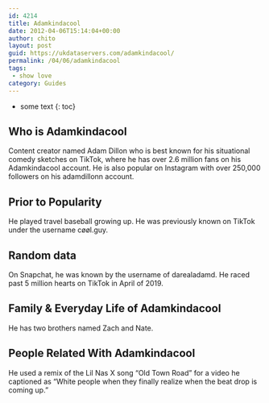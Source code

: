 ```yaml
---
id: 4214
title: Adamkindacool
date: 2012-04-06T15:14:04+00:00
author: chito
layout: post
guid: https://ukdataservers.com/adamkindacool/
permalink: /04/06/adamkindacool
tags:
 - show love
category: Guides
---
```


* some text
{: toc}
          
          
## Who is  Adamkindacool
                  
                  
                  
Content creator named Adam Dillon who is best known for his situational comedy sketches on TikTok, where he has over 2.6 million fans on his Adamkindacool account. He is also popular on Instagram with over 250,000 followers on his adamdillonn account.
                  
                
                
                
## Prior to Popularity 
                  
                  
                  
He played travel baseball growing up. He was previously known on TikTok under the username cøøl.guy. 
                  
                
                
                
## Random data 
                  
                  
                  
On Snapchat, he was known by the username of darealadamd. He raced past 5 million hearts on TikTok in April of 2019.
                  
                
                
                
## Family & Everyday Life of Adamkindacool
                  
                  
                  
He has two brothers named Zach and Nate.
                  
                
                
                
## People Related With  Adamkindacool
                  
                  
                  
He used a remix of the Lil Nas X song &#8220;Old Town Road&#8221; for a video he captioned as &#8220;White people when they finally realize when the beat drop is coming up.&#8221;
                  
                
              
            
          
          
          
    
    
  
